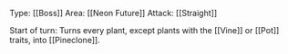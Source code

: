 Type: [[Boss]]
Area: [[Neon Future]]
Attack: [[Straight]]

Start of turn: Turns every plant, except plants with the [[Vine]] or [[Pot]] traits, into [[Pineclone]].